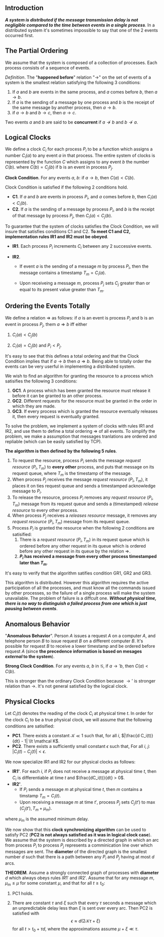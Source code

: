 ## Introduction

***A system is distributed if the message transmission delay is not negligible compared to the time between events in a  single process***. In a distributed system it's sometimes impossible to say that one of the 2 events occurred first.

## The Partial Ordering

We assume that the system is composed of a collection of processes. Each process consists of a sequence of events.

*Definition*. The "**happened before**" relation "$\to$" on the set of events of a system is the smallest relation satisfying the following 3 conditions:

1. If $a$ and $b$ are events in the same process, and $a$ comes before $b$, then $a \to b$.
2. If $a$ is the sending of a message by one process and $b$ is the receipt of the same message by another process, then $a \to b$.
3. if $a \to b$ and $b \to c$, then $a \to c$.

Two events $a$ and $b$ are said to be **concurrent** if $a \not \to b$ and $b \not \to a$.

## Logical Clocks

We define a clock $C_i$ for each process $P_i$ to be a function which assigns a number $C_i\left(a\right)$ to any event $a$ in that process. The entire system of clocks is represented by the function $C$ which assigns to any event $b$ the number $C\left(b\right)$. where $C\left(b\right)=C_j\left(b\right)$ if b is an event in process $P_j$.

**Clock Condition**. For any events $a$, $b$: if $a \to b$, then $C\left(a\right) \lt C\left(b\right)$.

Clock Condition is satisfied if the following 2 conditions hold.

- **C1**​. If $a$ and $b$ are events in process $P_i$, and $a$ comes before $b$, then $C_i\left(a\right) < C_i\left(b\right)$.
- **C2**. If $a$ is the sending of a message by process $P_i$, and $b$ is the receipt of that message by process $P_j$, then $C_i\left(a\right) < C_j\left(b\right)$.

To guarantee that the system of clocks satisfies the Clock Condition, we will insure that satisfies conditions C1 and C2. **To meet C1 and C2, implementation rules IR1 and IR2 must be obeyed**.

- **IR1**. Each process $P_i$ increments $C_i$ between any 2 successive events.

- **IR2**.
  - If event $a$ is the sending of a message $m$ by process $P_i$, then the message contains a timestamp   $T_m = C_i(a)$.

  - Upon receiveing a message $m$, process $P_j$ sets $C_j$ greater than or equal to its present value greater than $T_m$.

## Ordering the Events Totally

We define a relation $\Rightarrow$ as follows: if $a$ is an event is process $P_i$ and b is an event in process $P_j$, them $a \Rightarrow b$ iff either

1. $C_i(a) \lt C_j(b)$

2. $C_i(a) = C_j(b)$ and $P_i \lt P_j$.

It's easy to see that this defines a total ordering and that the Clock Condition implies that if $a \to b$ then $a \Rightarrow b$. Being able to totally order the events can be very userful in implementing a distributed system.

We wish to find an algorithm for granting the resource to a process which satisifies the following 3 conditions:

1. **GC1**. A process which has been granted the resource must release it before it can be granted to an other process.
2. **GC2**. Different requests for the resource must be granted in the order in which they are made.
3. **GC3**. If every process which is granted the resource eventually releases it, then every request is eventually granted.

To solve the problem, we implement a system of clocks with rules IR1 and IR2, and use them to define a total ordering $\Rightarrow$ of all events. To simplify the problem, we make a assumption that messages tranlations are ordered and repliable (which can be easily satisfied by TCP).

**The algorithm is then defined by the following 5 rules**.

1. To request the resource, process $P_i$ sends the message *request resource* $(P_i, T_m)$ to **every other** process, and puts that message on its request queue, where $T_m$ is the timestamp of the message.
2. When  process $P_j$ receives the message *request resource* $(P_i, T_m)$, it places it on ties request queue and sends a timestamped acknowledge message to $P_i$.
3. To release the resource, process $P_i$ removes any *request resource* $(P_i, T_m)$ message from its request queue and sends a (timestamped) *release resource* to every other process.
4. When process $P_j$ receives a *releases resource* message, it removes any *request resource* $(P_i, T_m)$ message from its request queue.
5. Process $P_i$ is granted the resource when the following 2 conditions are satisified:
   1. There is a *request resource* $(P_i, T_m)$ in its request queue which is ordered before any other request in its queue which is ordered before any other request in its queue by the relation $\Rightarrow$.
   2. **$P_i$ has received a message from every other process timestamped later than $T_m$**.

It's easy to verify that the algorithm satifies condition GR1, GR2 and GR3.

This algorithm is distributed. However this algorithm requires the active participation of all the processes, and must know all the commands issued by other processes, so the failure of a single process will make the system unavailable. The problem of failure is a diffcult one. ***Without physical time, there is no way to distinguish a failed process from one which is just pausing between events***.

## Anomalous Behavior

"**Anomalous Behavior**". Person $A$ issues a request $A$ on a computer $A$, and telephone person $B$ to issue request $B$ on a different computer $B$. It's possible for request $B$ to receive a lower timestamp and be ordered before request $A$ (since **the precedence information is based on mesages *external* to the system**).

**Strong Clock Condition**. For any events $a$, $b$ in $\mathscr{G}$, if $a \to' b$, then $C(a) \lt C(b)$.

This is stronger than the ordinary Clock Condition because $\to'$ is stronger relation than $\rightarrow$. It's not general satisfied by the logical clock.

## Physical Clocks

Let $C_i(t)$ denotes the reading of the clock $C_i$ at physical time $t$. In order for the clock $C_i$ to be a true physical clock, we will assume that the following conditions are satisified:

- **PC1**. There exists a constant $\mathcal K \ll 1$ such that, for all $i$, $|\frac{d C_i(t)}{dt} - 1| \lt \mathcal K$.
- **PC2**. There exists a sufficiently small constant $\epsilon$ such that, For all $i$, $j$: $|C_i(t) - C_j(t)| \lt \epsilon$.

We now specialize IR1 and IR2 for our physical clocks as follows:

- **IR1'**. For each $i$, if $P_i$ does not receive a message at physical time $t$, then $C_i$ is differentiable at time $t$ and $\frac{dC_i(t)}{dt} > 0$.
- **IR2'**.
  - If $P_i$ sends a message $m$ at physical time $t$, then $m$ contains a timstamp $T_m = C_i(t)$.
  - Upon receiving a message $m$ at time $t'$, process $P_j$ sets $C_j(t')$ to $\max \left( C_j \left( t' \right), T_m + \mu_m \right)$.

where $\mu_m$ is the assumed minimum delay.

We now show that this **clock synchronizing algorithm** can be used to satisfy PC2 (**PC2 is not always satisfied as it was in logical clock case**). We assume that the system is described by a directed graph in which an arc from process $P_i$ to process $P_j$ represents a comminication line over which messages are sent. The **diameter** of the directed graph is the smallest number $d$ such that there is a path between any $P_i$ and $P_j$ having at most $d$ arcs.

**THEOREM**. Assume a strongly connected graph of processes with **diameter** $d$ which always obeys rules $IR1'$ and $IR2'$. Assume that for any message $m$, $\mu_m \le \mu$ for some constant $\mu$, and that for all $t \ge t_0$:

1. PC1 holds.

2. There are constant $\tau$ and $\xi$ such that every $\tau$ seconds a message which an unpredictable delay less than $\xi$ is sent over every arc. Then PC2 is satisfied with
   $$
   \epsilon \approx d(2 \mathcal K \tau + \xi)
   $$
    for all $t \gt t_0 + \tau d$, where the approximations assume $\mu + \xi \ll \tau$.

